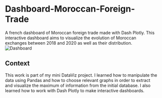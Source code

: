 # Dashboard-Moroccan-Foreign-Trade
A french dashboard of Moroccan foreign trade made with Dash Plotly. 
This interactive dashboard aims to visualize the evolution of Moroccan exchanges between 2018 and 2020 as well as their distribution. 
![Dashboard](https://user-images.githubusercontent.com/90988781/158711937-340c4db1-80c0-4f64-8922-3095b55fd008.gif)


## Context
This work is part of my mini DataViz project. I learned how to manipulate the data using Pandas and how to choose relevant graphs in order to extract and visualize the maximum of information from the initial database.
I also learned how to work with Dash Plotly to make interactive dashboards.
